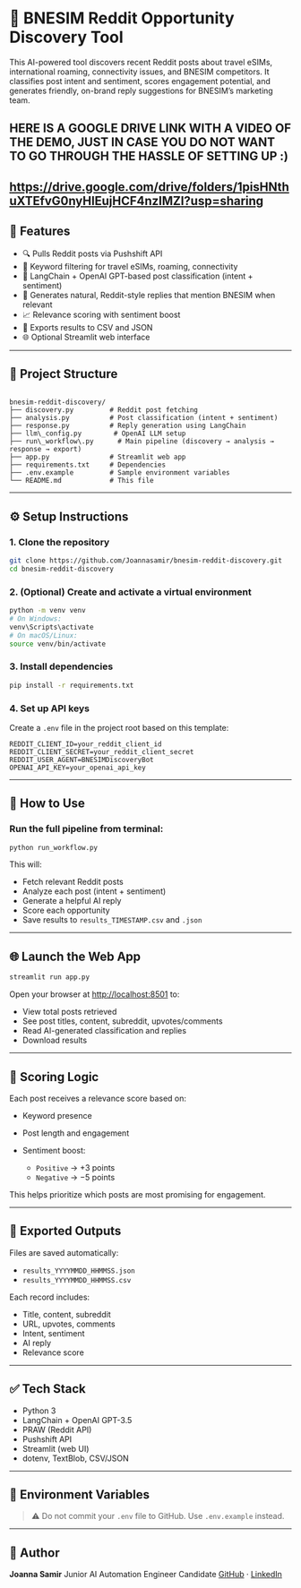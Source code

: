 
# 🔎 BNESIM Reddit Opportunity Discovery Tool

This AI-powered tool discovers recent Reddit posts about travel eSIMs, international roaming, connectivity issues, and BNESIM competitors. It classifies post intent and sentiment, scores engagement potential, and generates friendly, on-brand reply suggestions for BNESIM’s marketing team.


## HERE IS A GOOGLE DRIVE LINK WITH A VIDEO OF THE DEMO, JUST IN CASE YOU DO NOT WANT TO GO THROUGH THE HASSLE OF SETTING UP :) 
https://drive.google.com/drive/folders/1pisHNthuXTEfvG0nyHlEujHCF4nzIMZI?usp=sharing
---

## 🚀 Features

- 🔍 Pulls Reddit posts via Pushshift API
- 🎯 Keyword filtering for travel eSIMs, roaming, connectivity
- 🧠 LangChain + OpenAI GPT-based post classification (intent + sentiment)
- 💬 Generates natural, Reddit-style replies that mention BNESIM when relevant
- 📈 Relevance scoring with sentiment boost
- 📄 Exports results to CSV and JSON
- 🌐 Optional Streamlit web interface

---

## 📂 Project Structure

```

bnesim-reddit-discovery/
├── discovery.py         # Reddit post fetching
├── analysis.py          # Post classification (intent + sentiment)
├── response.py          # Reply generation using LangChain
├── llm\_config.py        # OpenAI LLM setup
├── run\_workflow\.py      # Main pipeline (discovery → analysis → response → export)
├── app.py               # Streamlit web app
├── requirements.txt     # Dependencies
├── .env.example         # Sample environment variables
└── README.md            # This file

````

---

## ⚙️ Setup Instructions

### 1. Clone the repository

```bash
git clone https://github.com/Joannasamir/bnesim-reddit-discovery.git
cd bnesim-reddit-discovery
````

### 2. (Optional) Create and activate a virtual environment

```bash
python -m venv venv
# On Windows:
venv\Scripts\activate
# On macOS/Linux:
source venv/bin/activate
```

### 3. Install dependencies

```bash
pip install -r requirements.txt
```

### 4. Set up API keys

Create a `.env` file in the project root based on this template:

```env
REDDIT_CLIENT_ID=your_reddit_client_id
REDDIT_CLIENT_SECRET=your_reddit_client_secret
REDDIT_USER_AGENT=BNESIMDiscoveryBot
OPENAI_API_KEY=your_openai_api_key
```

---

## 🧪 How to Use

### Run the full pipeline from terminal:

```bash
python run_workflow.py
```

This will:

* Fetch relevant Reddit posts
* Analyze each post (intent + sentiment)
* Generate a helpful AI reply
* Score each opportunity
* Save results to `results_TIMESTAMP.csv` and `.json`

---

## 🌐 Launch the Web App

```bash
streamlit run app.py
```

Open your browser at [http://localhost:8501](http://localhost:8501) to:

* View total posts retrieved
* See post titles, content, subreddit, upvotes/comments
* Read AI-generated classification and replies
* Download results

---

## 🧠 Scoring Logic

Each post receives a relevance score based on:

* Keyword presence
* Post length and engagement
* Sentiment boost:

  * `Positive` → +3 points
  * `Negative` → −5 points

This helps prioritize which posts are most promising for engagement.

---

## 📁 Exported Outputs

Files are saved automatically:

* `results_YYYYMMDD_HHMMSS.json`
* `results_YYYYMMDD_HHMMSS.csv`

Each record includes:

* Title, content, subreddit
* URL, upvotes, comments
* Intent, sentiment
* AI reply
* Relevance score

---

## ✅ Tech Stack

* Python 3
* LangChain + OpenAI GPT-3.5
* PRAW (Reddit API)
* Pushshift API
* Streamlit (web UI)
* dotenv, TextBlob, CSV/JSON

---

## 🔐 Environment Variables

> ⚠️ Do not commit your `.env` file to GitHub. Use `.env.example` instead.

---

## 👤 Author

**Joanna Samir**
Junior AI Automation Engineer Candidate
[GitHub](https://github.com/Joannasamir) · [LinkedIn](https://www.linkedin.com/in/joannasamir)